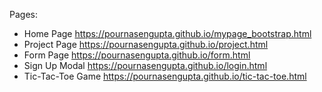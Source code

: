 <!--Author: Pourna Sengupta-->

Pages: 

- Home Page
https://pournasengupta.github.io/mypage_bootstrap.html
- Project Page
https://pournasengupta.github.io/project.html
- Form Page
https://pournasengupta.github.io/form.html
- Sign Up Modal 
https://pournasengupta.github.io/login.html
- Tic-Tac-Toe Game
https://pournasengupta.github.io/tic-tac-toe.html




